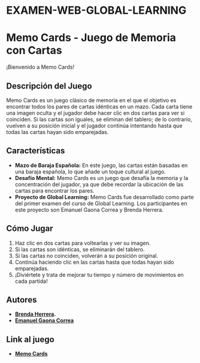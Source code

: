 # EXAMEN-WEB-GLOBAL-LEARNING

# Memo Cards - Juego de Memoria con Cartas

¡Bienvenido a Memo Cards!

## Descripción del Juego

Memo Cards es un juego clásico de memoria en el que el objetivo es encontrar todos los pares de cartas idénticas en un mazo. Cada carta tiene una imagen oculta y el jugador debe hacer clic en dos cartas para ver si coinciden. Si las cartas son iguales, se eliminan del tablero; de lo contrario, vuelven a su posición inicial y el jugador continúa intentando hasta que todas las cartas hayan sido emparejadas.

## Características

- **Mazo de Baraja Española:** En este juego, las cartas están basadas en una baraja española, lo que añade un toque cultural al juego.
- **Desafío Mental:** Memo Cards es un juego que desafía la memoria y la concentración del jugador, ya que debe recordar la ubicación de las cartas para encontrar los pares.
- **Proyecto de Global Learning:** Memo Cards fue desarrollado como parte del primer examen del curso de Global Learning. Los participantes en este proyecto son Emanuel Gaona Correa y Brenda Herrera.

## Cómo Jugar

1. Haz clic en dos cartas para voltearlas y ver su imagen.
2. Si las cartas son idénticas, se eliminarán del tablero.
3. Si las cartas no coinciden, volverán a su posición original.
4. Continúa haciendo clic en las cartas hasta que todas hayan sido emparejadas.
5. ¡Diviértete y trata de mejorar tu tiempo y número de movimientos en cada partida!

## Autores

- **[Brenda Herrera](https://github.com/BrendaRuthHerrera).**
- **[Emanuel Gaona Correa](https://github.com/Gaona21)**
  
## Link al juego
- **[Memo Cards](https://gaona21.github.io/EXAMEN-WEB-GLOBAL-LEARNING/)**
